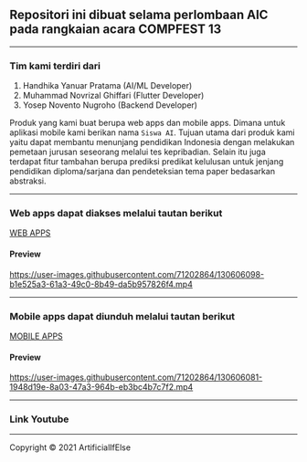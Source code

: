 ## Repositori ini dibuat selama perlombaan AIC pada rangkaian acara COMPFEST 13
---
### Tim kami terdiri dari

1. Handhika Yanuar Pratama (AI/ML Developer)
2. Muhammad Novrizal Ghiffari (Flutter Developer)
3. Yosep Novento Nugroho (Backend Developer)

Produk yang kami buat berupa web apps dan mobile apps. Dimana untuk aplikasi mobile kami berikan nama `Siswa AI`. Tujuan utama dari produk kami yaitu dapat membantu menunjang pendidikan Indonesia dengan melakukan pemetaan jurusan seseorang melalui tes kepribadian. Selain itu juga terdapat fitur tambahan berupa prediksi predikat kelulusan untuk jenjang pendidikan diploma/sarjana dan pendeteksian tema paper bedasarkan abstraksi.

---

### Web apps dapat diakses melalui tautan berikut

[WEB APPS](https://aic-compfest-artificialifelse.as.r.appspot.com)

#### Preview

https://user-images.githubusercontent.com/71202864/130606098-b1e525a3-61a3-49c0-8b49-da5b957826f4.mp4

---
### Mobile apps dapat diunduh melalui tautan berikut

[MOBILE APPS](https://github.com/ArtificialIfElse/AIC-COMPFEST13/raw/main/Product/Siswa%20AI%20v1.0.apk)

#### Preview

https://user-images.githubusercontent.com/71202864/130606081-1948d19e-8a03-47a3-964b-eb3bc4b7c7f2.mp4

---
### Link Youtube

---
Copyright © 2021 ArtificialIfElse
